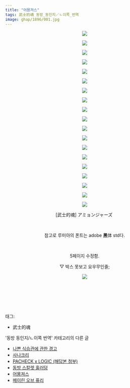 ```yaml
---
title: "어묭져스"
tags: 武士的魂 동방_동인지／ㄴ이쪽_번역
image: ghap/1896/001.jpg
---
```

<div class="article">
<p style="text-align: center; clear: none; float: none;"><img src="{{ site.nasurl }}/ghap/1896/001.jpg"/></p>
<p style="text-align: center; clear: none; float: none;"><img src="{{ site.nasurl }}/ghap/1896/002.jpg"/></p>
<p style="text-align: center; clear: none; float: none;"><img src="{{ site.nasurl }}/ghap/1896/003.jpg"/></p>
<p style="text-align: center; clear: none; float: none;"><img src="{{ site.nasurl }}/ghap/1896/004.jpg"/></p>
<p style="text-align: center; clear: none; float: none;"><img src="{{ site.nasurl }}/ghap/1896/005.jpg"/></p>
<p style="text-align: center; clear: none; float: none;"><img src="{{ site.nasurl }}/ghap/1896/006.jpg"/></p>
<p style="text-align: center; clear: none; float: none;"><img src="{{ site.nasurl }}/ghap/1896/007.jpg"/></p>
<p style="text-align: center; clear: none; float: none;"><img src="{{ site.nasurl }}/ghap/1896/008.jpg"/></p>
<p style="text-align: center; clear: none; float: none;"><img src="{{ site.nasurl }}/ghap/1896/009.jpg"/></p>
<p style="text-align: center; clear: none; float: none;"><img src="{{ site.nasurl }}/ghap/1896/010.jpg"/></p>
<p style="text-align: center; clear: none; float: none;"><img src="{{ site.nasurl }}/ghap/1896/011.jpg"/></p>
<p style="text-align: center; clear: none; float: none;"><img src="{{ site.nasurl }}/ghap/1896/012.jpg"/></p>
<p style="text-align: center; clear: none; float: none;"><img src="{{ site.nasurl }}/ghap/1896/013.jpg"/></p>
<p style="text-align: center; clear: none; float: none;"><img src="{{ site.nasurl }}/ghap/1896/014.jpg"/></p>
<p style="text-align: center; clear: none; float: none;"><img src="{{ site.nasurl }}/ghap/1896/015.jpg"/></p>
<p style="text-align: center; clear: none; float: none;"><img src="{{ site.nasurl }}/ghap/1896/016.jpg"/></p>
<p style="text-align: center; clear: none; float: none;"><img src="{{ site.nasurl }}/ghap/1896/017.jpg"/></p>
<p style="text-align: center; clear: none; float: none;"><img src="{{ site.nasurl }}/ghap/1896/018.jpg"/></p>
<p style="text-align: center; clear: none; float: none;"><img src="{{ site.nasurl }}/ghap/1896/019.jpg"/></p>
<p style="text-align: center; clear: none; float: none;">[武士的魂] アミョンジャーズ </p>
<p style="text-align: center; clear: none; float: none;"><br/></p>
<p style="text-align: center; clear: none; float: none;">참고로 루미아의 폰트는 adobe <b>黑</b>体 std다.</p>
<p style="text-align: center; clear: none; float: none;"><br/></p>
<p style="text-align: center; clear: none; float: none;">5페이지 수정함.</p>
<p style="text-align: center; clear: none; float: none;">▽ 박스 못보고 요우무인줄;</p>
<p style="text-align: center; clear: none; float: none;"><img src="{{ site.nasurl }}/ghap/1896/020.jpg"/></p>
<p style="text-align: center; clear: none; float: none;"><br/></p>
<p style="text-align: center; clear: none; float: none;"><br/></p>
<p><br/></p>
</div><div class="tagTrail">
<p>태그: </p>
<ul>
<li>武士的魂</li>
</ul>
</div><div class="another">
<p>'동방 동인지/ㄴ이쪽 번역' 카테고리의 다른 글</p>
<ul>
<li><a href="/2017-01-07-ghap_3089">나쁜 식습관에 관한 경고</a></li>
<li><a href="/2017-01-07-ghap_3087">사나크리</a></li>
<li><a href="/2016-12-03-ghap_2830">PACHECK x LOGIC (해답본 첨부)</a></li>
<li><a href="/2016-08-30-ghap_1925">동방 스칼렛 훌러덩</a></li>
<li><a href="/2016-08-28-ghap_1896">어묭져스</a></li>
<li><a href="/2016-08-28-ghap_1881">메이린 오브 퓨리</a></li>
</ul>
</div><div class="cb_module cb_fluid">
<div class="cb_wrt cb_profile">
</div><!-- commentList close -->
</div>
<br/>
<p id="refer"></p>
<br/>

